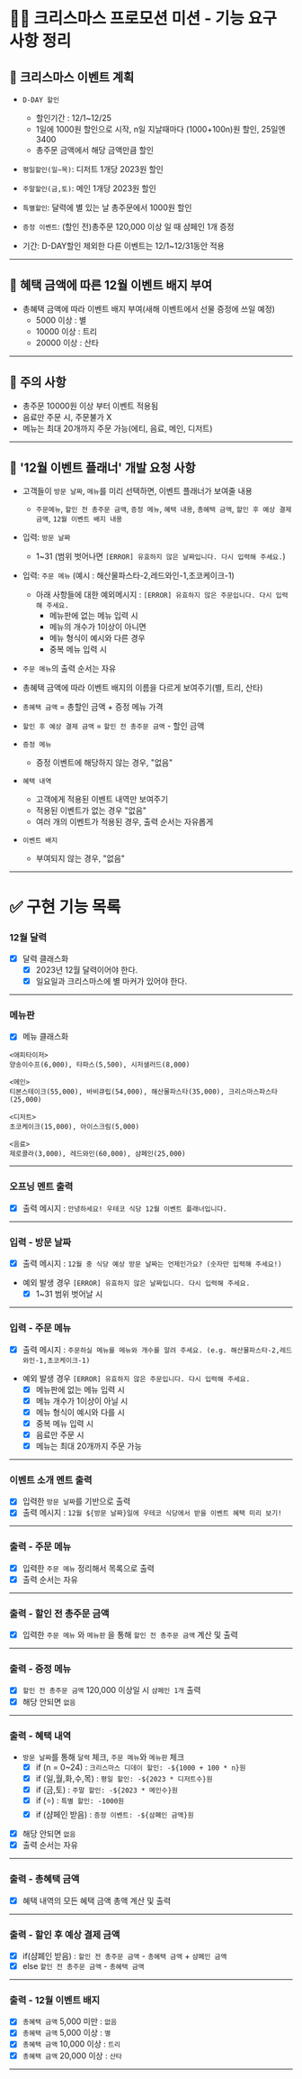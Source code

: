 # 🌲🎅 크리스마스 프로모션 미션 - 기능 요구 사항 정리

## 🔵 크리스마스 이벤트 계획

- `D-DAY 할인`

  - 할인기간 : 12/1~12/25
  - 1일에 1000원 할인으로 시작, n일 지날때마다 (1000+100n)원 할인, 25일엔 3400
  - 총주문 금액에서 해당 금액만큼 할인

- `평일할인(일~목)`: 디저트 1개당 2023원 할인
- `주말할인(금,토)`: 메인 1개당 2023원 할인
- `특별할인`: 달력에 별 있는 날 총주문에서 1000원 할인

- `증정 이벤트`: (할인 전)총주문 120,000 이상 일 때 샴페인 1개 증정

- 기간: D-DAY할인 제외한 다른 이벤트는 12/1~12/31동안 적용

---

## 🔵 혜택 금액에 따른 12월 이벤트 배지 부여

- 총혜택 금액에 따라 이벤트 배지 부여(새해 이벤트에서 선물 증정에 쓰일 예정)
  - 5000 이상 : 별
  - 10000 이상 : 트리
  - 20000 이상 : 산타

---

## 🔵 주의 사항

- 총주문 10000원 이상 부터 이벤트 적용됨
- 음료만 주문 시, 주문불가 X
- 메뉴는 최대 20개까지 주문 가능(에티, 음료, 메인, 디저트)

---

## 🔵 '12월 이벤트 플래너' 개발 요청 사항

- 고객들이 `방문 날짜`, `메뉴`를 미리 선택하면, 이벤트 플래너가 보여줄 내용

  - `주문메뉴`, `할인 전 총주문 금액`, `증정 메뉴`, `혜택 내용`, `총혜택 금액`, `할인 후 예상 결제 금액`, `12월 이벤트 배지 내용`

- 입력: `방문 날짜`

  - 1~31 (범위 벗어나면 `[ERROR] 유효하지 않은 날짜입니다. 다시 입력해 주세요.`)

- 입력: `주문 메뉴` (예시 : 해산물파스타-2,레드와인-1,초코케이크-1)

  - 아래 사항들에 대한 예외메시지 : `[ERROR] 유효하지 않은 주문입니다. 다시 입력해 주세요.`
    - 메뉴판에 없는 메뉴 입력 시
    - 메뉴의 개수가 1이상이 아니면
    - 메뉴 형식이 예시와 다른 경우
    - 중복 메뉴 입력 시

- `주문 메뉴`의 출력 순서는 자유

- 총혜택 금액에 따라 이벤트 배지의 이름을 다르게 보여주기(별, 트리, 산타)

- `총혜택 금액` = 총할인 금액 + 증정 메뉴 가격

- `할인 후 예상 결제 금액` = `할인 전 총주문 금액` - 할인 금액

- `증정 메뉴`

  - 증정 이벤트에 해당하지 않는 경우, "없음"

- `혜택 내역`

  - 고객에게 적용된 이벤트 내역만 보여주기
  - 적용된 이벤트가 없는 경우 "없음"
  - 여러 개의 이벤트가 적용된 경우, 출력 순서는 자유롭게

- `이벤트 배지`
  - 부여되지 않는 경우, "없음"

---

# ✅ 구현 기능 목록

### 12월 달력

- [x] 달력 클래스화
  - [x] 2023년 12월 달력이어야 한다.
  - [x] 일요일과 크리스마스에 별 마커가 있어야 한다.

---

### 메뉴판

- [x] 메뉴 클래스화

```
<애피타이저>
양송이수프(6,000), 타파스(5,500), 시저샐러드(8,000)

<메인>
티본스테이크(55,000), 바비큐립(54,000), 해산물파스타(35,000), 크리스마스파스타(25,000)

<디저트>
초코케이크(15,000), 아이스크림(5,000)

<음료>
제로콜라(3,000), 레드와인(60,000), 샴페인(25,000)
```

---

### 오프닝 멘트 출력

- [x] 출력 메시지 : `안녕하세요! 우테코 식당 12월 이벤트 플래너입니다.`

---

### 입력 - 방문 날짜

- [x] 출력 메시지 : `12월 중 식당 예상 방문 날짜는 언제인가요? (숫자만 입력해 주세요!)`
- 예외 발생 경우 `[ERROR] 유효하지 않은 날짜입니다. 다시 입력해 주세요.`
  - [x] 1~31 범위 벗어날 시

---

### 입력 - 주문 메뉴

- [x] 출력 메시지 : `주문하실 메뉴를 메뉴와 개수를 알려 주세요. (e.g. 해산물파스타-2,레드와인-1,초코케이크-1)`
- 예외 발생 경우 `[ERROR] 유효하지 않은 주문입니다. 다시 입력해 주세요.`
  - [x] 메뉴판에 없는 메뉴 입력 시
  - [x] 메뉴 개수가 1이상이 아닐 시
  - [x] 메뉴 형식이 예시와 다를 시
  - [x] 중복 메뉴 입력 시
  - [x] 음료만 주문 시
  - [x] 메뉴는 최대 20개까지 주문 가능

---

### 이벤트 소개 멘트 출력

- [x] 입력한 `방문 날짜`를 기반으로 출력
- [x] 출력 메시지 : `12월 ${방문 날짜}일에 우테코 식당에서 받을 이벤트 혜택 미리 보기!`

---

### 출력 - 주문 메뉴

- [x] 입력한 `주문 메뉴` 정리해서 목록으로 출력
- [x] 출력 순서는 자유

---

### 출력 - 할인 전 총주문 금액

- [x] 입력한 `주문 메뉴` 와 `메뉴판` 을 통해 `할인 전 총주문 금액` 계산 및 출력

---

### 출력 - 증정 메뉴

- [x] `할인 전 총주문 금액` 120,000 이상일 시 `샴페인 1개` 출력
- [x] 해당 안되면 `없음`

---

### 출력 - 혜택 내역

- `방문 날짜`를 통해 `달력` 체크, `주문 메뉴`와 `메뉴판` 체크
  - [x] if (n = 0~24) : `크리스마스 디데이 할인: -${1000 + 100 * n}원`
  - [x] if (일,월,화,수,목) : `평일 할인: -${2023 * 디저트수}원`
  - [x] if (금,토) : `주말 할인: -${2023 * 메인수}원`
  - [x] if (⭐️) : `특별 할인: -1000원`
  - [x] if (샴페인 받음) : `증정 이벤트: -${삼폐인 금액}원`
- [x] 해당 안되면 `없음`
- [x] 출력 순서는 자유

---

### 출력 - 총혜택 금액

- [x] 혜택 내역의 모든 혜택 금액 총액 계산 및 출력

---

### 출력 - 할인 후 예상 결제 금액

- [x] if(샴폐인 받음) : `할인 전 총주문 금액` - `총혜택 금액` + `샴폐인 금액`
- [x] else `할인 전 총주문 금액` - `총혜택 금액`

---

### 출력 - 12월 이벤트 배지

- [x] `총혜택 금액` 5,000 미만 : `없음`
- [x] `총혜택 금액` 5,000 이상 : `별`
- [x] `총혜택 금액` 10,000 이상 : `트리`
- [x] `총혜택 금액` 20,000 이상 : `산타`

---
